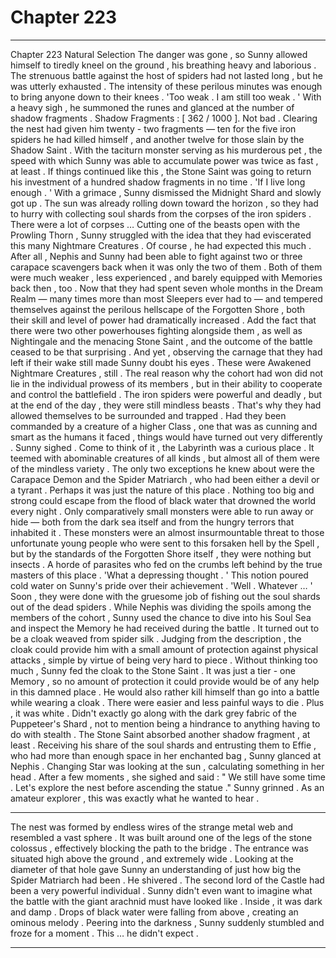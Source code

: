 
# Chapter 223


---

Chapter 223 Natural Selection
The danger was gone , so Sunny allowed himself to tiredly kneel on the ground , his breathing heavy and laborious . The strenuous battle against the host of spiders had not lasted long , but he was utterly exhausted . The intensity of these perilous minutes was enough to bring anyone down to their knees .
'Too weak . I am still too weak . '
With a heavy sigh , he summoned the runes and glanced at the number of shadow fragments .
Shadow Fragments : [ 362 / 1000 ].
Not bad . Clearing the nest had given him twenty - two fragments — ten for the five iron spiders he had killed himself , and another twelve for those slain by the Shadow Saint .
With the taciturn monster serving as his murderous pet , the speed with which Sunny was able to accumulate power was twice as fast , at least . If things continued like this , the Stone Saint was going to return his investment of a hundred shadow fragments in no time .
'If I live long enough . '
With a grimace , Sunny dismissed the Midnight Shard and slowly got up . The sun was already rolling down toward the horizon , so they had to hurry with collecting soul shards from the corpses of the iron spiders .
There were a lot of corpses …
Cutting one of the beasts open with the Prowling Thorn , Sunny struggled with the idea that they had eviscerated this many Nightmare Creatures . Of course , he had expected this much . After all , Nephis and Sunny had been able to fight against two or three carapace scavengers back when it was only the two of them . Both of them were much weaker , less experienced , and barely equipped with Memories back then , too .
Now that they had spent seven whole months in the Dream Realm — many times more than most Sleepers ever had to — and tempered themselves against the perilous hellscape of the Forgotten Shore , both their skill and level of power had dramatically increased .
Add the fact that there were two other powerhouses fighting alongside them , as well as Nightingale and the menacing Stone Saint , and the outcome of the battle ceased to be that surprising .
And yet , observing the carnage that they had left if their wake still made Sunny doubt his eyes .
These were Awakened Nightmare Creatures , still .
The real reason why the cohort had won did not lie in the individual prowess of its members , but in their ability to cooperate and control the battlefield . The iron spiders were powerful and deadly , but at the end of the day , they were still mindless beasts . That's why they had allowed themselves to be surrounded and trapped .
Had they been commanded by a creature of a higher Class , one that was as cunning and smart as the humans it faced , things would have turned out very differently .
Sunny sighed .
Come to think of it , the Labyrinth was a curious place . It teemed with abominable creatures of all kinds , but almost all of them were of the mindless variety . The only two exceptions he knew about were the Carapace Demon and the Spider Matriarch , who had been either a devil or a tyrant .
Perhaps it was just the nature of this place . Nothing too big and strong could escape from the flood of black water that drowned the world every night . Only comparatively small monsters were able to run away or hide — both from the dark sea itself and from the hungry terrors that inhabited it .
These monsters were an almost insurmountable threat to those unfortunate young people who were sent to this forsaken hell by the Spell , but by the standards of the Forgotten Shore itself , they were nothing but insects .
A horde of parasites who fed on the crumbs left behind by the true masters of this place .
'What a depressing thought . '
This notion poured cold water on Sunny's pride over their achievement .
'Well . Whatever … '
Soon , they were done with the gruesome job of fishing out the soul shards out of the dead spiders . While Nephis was dividing the spoils among the members of the cohort , Sunny used the chance to dive into his Soul Sea and inspect the Memory he had received during the battle .
It turned out to be a cloak weaved from spider silk . Judging from the description , the cloak could provide him with a small amount of protection against physical attacks , simple by virtue of being very hard to piece .
Without thinking too much , Sunny fed the cloak to the Stone Saint . It was just a tier - one Memory , so no amount of protection it could provide would be of any help in this damned place . He would also rather kill himself than go into a battle while wearing a cloak . There were easier and less painful ways to die .
Plus , it was white . Didn't exactly go along with the dark grey fabric of the Puppeteer's Shard , not to mention being a hindrance to anything having to do with stealth .
The Stone Saint absorbed another shadow fragment , at least .
Receiving his share of the soul shards and entrusting them to Effie , who had more than enough space in her enchanted bag , Sunny glanced at Nephis .
Changing Star was looking at the sun , calculating something in her head . After a few moments , she sighed and said :
" We still have some time . Let's explore the nest before ascending the statue ."
Sunny grinned .
As an amateur explorer , this was exactly what he wanted to hear .
***
The nest was formed by endless wires of the strange metal web and resembled a vast sphere . It was built around one of the legs of the stone colossus , effectively blocking the path to the bridge .
The entrance was situated high above the ground , and extremely wide . Looking at the diameter of that hole gave Sunny an understanding of just how big the Spider Matriarch had been .
He shivered . The second lord of the Castle had been a very powerful individual . Sunny didn't even want to imagine what the battle with the giant arachnid must have looked like .
Inside , it was dark and damp . Drops of black water were falling from above , creating an ominous melody .
Peering into the darkness , Sunny suddenly stumbled and froze for a moment .
This … he didn't expect .

---


